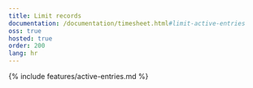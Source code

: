 ```yaml
---
title: Limit records
documentation: /documentation/timesheet.html#limit-active-entries
oss: true
hosted: true
order: 200
lang: hr
---
```


{% include features/active-entries.md %}